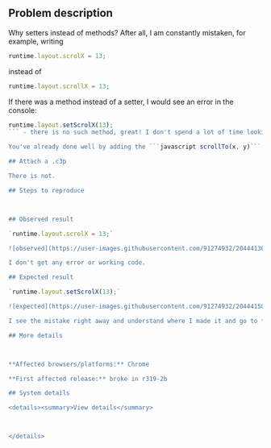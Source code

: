 ## Problem description

Why setters instead of methods? After all, I am constantly mistaken, for example, writing

```javascript
runtime.layout.scrolX = 13;
```

instead of

```javascript
runtime.layout.scrollX = 13;
```

If there was a method instead of a setter, I would see an error in the console:

```javascript
runtime.layout.setScrolX(13);
``` - there is no such method, great! I don't spend a lot of time looking for a bug.

You've already done well by adding the ```javascript scrollTo(x, y)``` method, but what about the rest? `instance.width` instead of `instance.setWidth()`, `text.fontFace` instead of `text.setFontFace()`. Please tell me how can I get rid of the waste of time when on writing the wrong setter name I'm just looking for where I went wrong?

## Attach a .c3p

There is not.

## Steps to reproduce



## Observed result

`runtime.layout.scrolX = 13;`

![observed](https://user-images.githubusercontent.com/91274932/204441366-49079540-8109-4b9f-8c32-524eb4ea6c6a.png)

I don't get any error or working code.

## Expected result

`runtime.layout.setScrolX(13);`

![expected](https://user-images.githubusercontent.com/91274932/204441503-3c2847f3-8486-4990-843d-7b1f4973bef9.png)

I see the mistake right away and understand where I made it and go to fix it right away, without spending a lot of time figuring out the reasons.

## More details



**Affected browsers/platforms:** Chrome

**First affected release:** broke in r319-2b

## System details

<details><summary>View details</summary>



</details>
